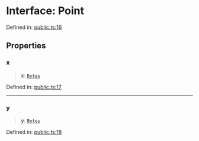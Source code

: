 # Interface: Point

Defined in: [public.ts:16](https://github.com/dcdpr/did-btcr2-js/blob/4a717493e735221d072999f212891939f4de3f23/packages/keypair/src/public.ts#L16)

## Properties

### x

> **x**: [`Bytes`](../../common/type-aliases/Bytes.md)

Defined in: [public.ts:17](https://github.com/dcdpr/did-btcr2-js/blob/4a717493e735221d072999f212891939f4de3f23/packages/keypair/src/public.ts#L17)

***

### y

> **y**: [`Bytes`](../../common/type-aliases/Bytes.md)

Defined in: [public.ts:18](https://github.com/dcdpr/did-btcr2-js/blob/4a717493e735221d072999f212891939f4de3f23/packages/keypair/src/public.ts#L18)
